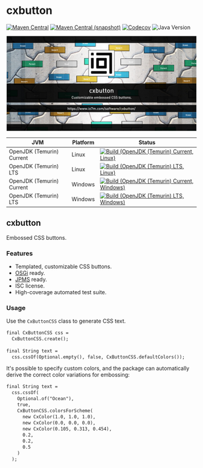 cxbutton
===

[![Maven Central](https://img.shields.io/maven-central/v/com.io7m.cxbutton/com.io7m.cxbutton.svg?style=flat-square)](http://search.maven.org/#search%7Cga%7C1%7Cg%3A%22com.io7m.cxbutton%22)
[![Maven Central (snapshot)](https://img.shields.io/nexus/s/com.io7m.cxbutton/com.io7m.cxbutton?server=https%3A%2F%2Fs01.oss.sonatype.org&style=flat-square)](https://s01.oss.sonatype.org/content/repositories/snapshots/com/io7m/cxbutton/)
[![Codecov](https://img.shields.io/codecov/c/github/io7m-com/cxbutton.svg?style=flat-square)](https://codecov.io/gh/io7m-com/cxbutton)
![Java Version](https://img.shields.io/badge/21-java?label=java&color=e6c35c)

![com.io7m.cxbutton](./src/site/resources/cxbutton.jpg?raw=true)

| JVM | Platform | Status |
|-----|----------|--------|
| OpenJDK (Temurin) Current | Linux | [![Build (OpenJDK (Temurin) Current, Linux)](https://img.shields.io/github/actions/workflow/status/io7m-com/cxbutton/main.linux.temurin.current.yml)](https://www.github.com/io7m-com/cxbutton/actions?query=workflow%3Amain.linux.temurin.current)|
| OpenJDK (Temurin) LTS | Linux | [![Build (OpenJDK (Temurin) LTS, Linux)](https://img.shields.io/github/actions/workflow/status/io7m-com/cxbutton/main.linux.temurin.lts.yml)](https://www.github.com/io7m-com/cxbutton/actions?query=workflow%3Amain.linux.temurin.lts)|
| OpenJDK (Temurin) Current | Windows | [![Build (OpenJDK (Temurin) Current, Windows)](https://img.shields.io/github/actions/workflow/status/io7m-com/cxbutton/main.windows.temurin.current.yml)](https://www.github.com/io7m-com/cxbutton/actions?query=workflow%3Amain.windows.temurin.current)|
| OpenJDK (Temurin) LTS | Windows | [![Build (OpenJDK (Temurin) LTS, Windows)](https://img.shields.io/github/actions/workflow/status/io7m-com/cxbutton/main.windows.temurin.lts.yml)](https://www.github.com/io7m-com/cxbutton/actions?query=workflow%3Amain.windows.temurin.lts)|

## cxbutton

Embossed CSS buttons.

### Features

* Templated, customizable CSS buttons.
* [OSGi](https://www.osgi.org/) ready.
* [JPMS](https://en.wikipedia.org/wiki/Java_Platform_Module_System) ready.
* ISC license.
* High-coverage automated test suite.

### Usage

Use the `CxButtonCSS` class to generate CSS text.

```
final CxButtonCSS css =
  CxButtonCSS.create();

final String text =
  css.cssOf(Optional.empty(), false, CxButtonCSS.defaultColors());
```

It's possible to specify custom colors, and the package can automatically
derive the correct color variations for embossing:

```
final String text =
  css.cssOf(
    Optional.of("Ocean"),
    true,
    CxButtonCSS.colorsForScheme(
      new CxColor(1.0, 1.0, 1.0),
      new CxColor(0.0, 0.0, 0.0),
      new CxColor(0.105, 0.313, 0.454),
      0.2,
      0.2,
      0.5
    )
  );
```

